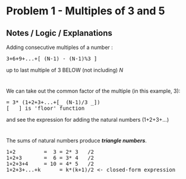 # Problem 1 - Multiples of 3 and 5
## Notes / Logic / Explanations 

Adding consecutive multiples of a number :
<pre>
3+6+9+...+[ (N-1) - (N-1)%3 ]
</pre>
up to last multiple of 3 BELOW (not including) _N_

#
We can take out the common factor of the multiple (in this example, 3):
<pre>
= 3* (1+2+3+...+[_ (N-1)/3 _])
[_ _] is 'floor' function
</pre>
and see the expression for adding the natural numbers (1+2+3+...)

#
The sums of natural numbers produce _**triangle numbers**_.
<pre>
1+2         =  3 = 2* 3   /2 
1+2+3       =  6 = 3* 4   /2
1+2+3+4     = 10 = 4* 5   /2
1+2+3+...+k      = k*(k+1)/2 <- closed-form expression
</pre>
